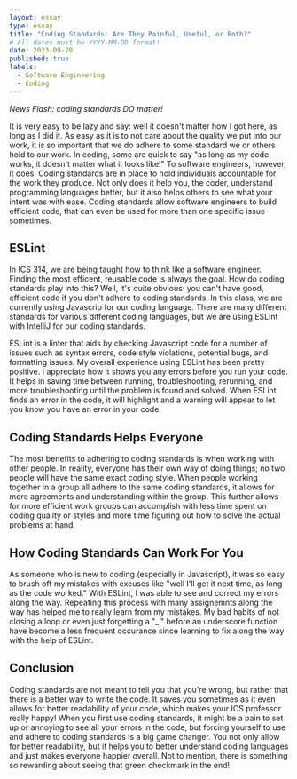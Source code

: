 ```yaml
---
layout: essay
type: essay
title: "Coding Standards: Are They Painful, Useful, or Both?"
# All dates must be YYYY-MM-DD format!
date: 2023-09-20
published: true
labels:
  - Software Engineering
  - Coding
---
```


*News Flash: coding standards DO matter!*

It is very easy to be lazy and say: well it doesn't matter how I got here, as long as I did it. As easy as it is to not care about the quality we put into our work, it is so important that we do adhere to some standard we or others hold to our work. In coding, some are quick to say "as long as my code works, it doesn't matter what it looks like!" To software engineers, however, it does. Coding standards are in place to hold individuals accountable for the work they produce. Not only does it help you, the coder, understand programming languages better, but it also helps others to see what your intent was with ease. Coding standards allow software engineers to build efficient code, that can even be used for more than one specific issue sometimes. 

## ESLint 

In ICS 314, we are being taught how to think like a software engineer. Finding the most efficent, reusable code is always the goal. How do coding standards play into this? Well, it's quite obvious: you can't have good, efficient code if you don't adhere to coding standards. In this class, we are currently using Javascrip for our coding language. There are many different standards for various different coding languages, but we are using ESLint with IntelliJ for our coding standards. 

ESLint is a linter that aids by checking Javascript code for a number of issues such as syntax errors, code style violations, potential bugs, and formatting issues. My overall experience using ESLint has been pretty positive. I appreciate how it shows you any errors before you run your code. It helps in saving time between running, troubleshooting, rerunning, and more troubleshooting until the problem is found and solved. When ESLint finds an error in the code, it will highlight and a warning will appear to let you know you have an error in your code. 

## Coding Standards Helps Everyone

The most benefits to adhering to coding standards is when working with other people. In reality, everyone has their own way of doing things; no two people will have the same exact coding style. When people working together in a group all adhere to the same coding standards, it allows for more agreements and understanding within the group. This further allows for more efficient work groups can accomplish with less time spent on coding quality or styles and more time figuring out how to solve the actual problems at hand.

## How Coding Standards Can Work For You

As someone who is new to coding (especially in Javascript), it was so easy to brush off my mistakes with excuses like "well I'll get it next time, as long as the code worked." With ESLint, I was able to see and correct my errors along the way. Repeating this process with many assignemnts along the way has helped me to really learn from my mistakes. My bad habits of not closing a loop or even just forgetting a "_." before an underscore function have become a less frequent occurance since learning to fix along the way with the help of ESLint. 

## Conclusion

Coding standards are not meant to tell you that you're wrong, but rather that there is a better way to write the code. It saves you sometimes as it even allows for better readability of your code, which makes your ICS professor really happy! When you first use coding standards, it might be a pain to set up or annoying to see all your errors in the code, but forcing yourself to use and adhere to coding standards is a big game changer. You not only allow for better readability, but it helps you to better understand coding languages and just makes everyone happier overall. Not to mention, there is something so rewarding about seeing that green checkmark in the end!
